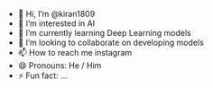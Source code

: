 - 👋 Hi, I’m @kiran1809
- 👀 I’m interested in AI
- 🌱 I’m currently learning Deep Learning models
- 💞️ I’m looking to collaborate on developing models
- 📫 How to reach me instagram
- 😄 Pronouns: He / Him
- ⚡ Fun fact: ...

<!---
kiran1809/kiran1809 is a ✨ special ✨ repository because its `README.md` (this file) appears on your GitHub profile.
You can click the Preview link to take a look at your changes.
--->
